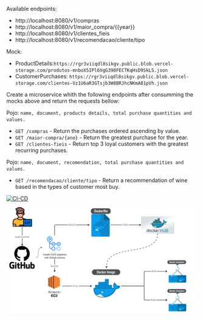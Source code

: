 Available endpoints:

- http://localhost:8080/v1/compras
- http://localhost:8080/v1/maior_compra/{{year}}
- http://localhost:8080/v1/clientes_fieis
- http://localhost:8080/v1/recomendacao/cliente/tipo

Mock: 
- ProductDetails:`https://rgr3viiqdl8sikgv.public.blob.vercel-storage.com/produtos-mnboX5IPl6VgG390FECTKqHsD9SkLS.json`
- CustomerPurchases: `https://rgr3viiqdl8sikgv.public.blob.vercel-storage.com/clientes-Vz1U6aR3GTsjb3W8BRJhcNKmA81pVh.json`


Create a microservice whith the following endpoints after consumming the mocks above and return the requests bellow:

Pojo: `name, document, products details, total purchase quantities and values.`
- `GET /compras` - Return the purchases ordered ascending by value.
- `GET /maior-compra/{ano}` - Return the greatest purchase for the year.
- `GET /clientes-fieis` - Return top 3 loyal customers with the greatest recurring purchases.

Pojo: `name, document, recomendation, total purchase quantities and values.`
- `GET /recomendacao/cliente/tipo` - Return a recommendation of wine based in the types of customer most buy.


[![CI-CD](https://github.com/leohmcx/challenge-digio-bank/actions/workflows/cicd.yml/badge.svg)](https://github.com/leohmcx/challenge-digio-bank/actions/workflows/cicd.yml)

![ci-cd.jpg](ci-cd.jpg)